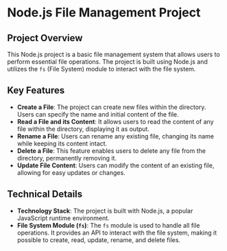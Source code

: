# Node.js File Management Project

## Project Overview
This Node.js project is a basic file management system that allows users to perform essential file operations. The project is built using Node.js and utilizes the `fs` (File System) module to interact with the file system.

## Key Features
- **Create a File**: The project can create new files within the directory. Users can specify the name and initial content of the file.
- **Read a File and its Content**: It allows users to read the content of any file within the directory, displaying it as output.
- **Rename a File**: Users can rename any existing file, changing its name while keeping its content intact.
- **Delete a File**: This feature enables users to delete any file from the directory, permanently removing it.
- **Update File Content**: Users can modify the content of an existing file, allowing for easy updates or changes.

## Technical Details
- **Technology Stack**: The project is built with Node.js, a popular JavaScript runtime environment.
- **File System Module (`fs`)**: The `fs` module is used to handle all file operations. It provides an API to interact with the file system, making it possible to create, read, update, rename, and delete files.
